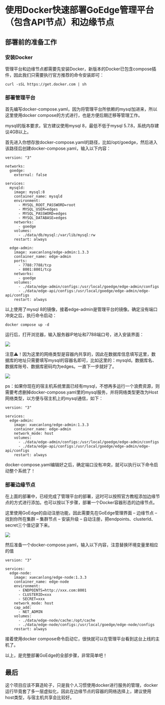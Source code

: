 # 使用Docker快速部署GoEdge管理平台（包含API节点）和边缘节点

## 部署前的准备工作

### 安装Docker

管理平台和边缘节点都需要先安装Docker，新版本的Docker已包含compose插件，因此我们只需要执行官方推荐的命令安装即可：

```
curl -sSL https://get.docker.com | sh
```

### 部署管理平台

首先编写docker-compose.yaml，因为将管理平台所依赖的mysql加进来，所以这里使用docker compose的方式进行，也是方便后期迁移等管理工作。

mysql的版本要求，官方建议使用mysql 8，最低不低于mysql 5.7.8，系统内存建议4GB以上。

首先进入你想存放docker-compose.yaml的路径，比如/opt/goedge，然后进入该路径后创建docker-compose.yaml，输入以下内容：

```
version: "3"

networks:
  goedge:
    external: false

services:
  mysqld:
    image: mysql:8
    container_name: mysqld
    environment:
      - MYSQL_ROOT_PASSWORD=root
      - MYSQL_USER=edges
      - MYSQL_PASSWORD=edges
      - MYSQL_DATABASE=edges
    networks:
      - goedge
    volumes:
      - ./data/db/mysql:/var/lib/mysql:rw
    restart: always

  edge-admin:
    image: xuecanlong/edge-admin:1.3.3
    container_name: edge-admin
    ports:
      - 7788:7788/tcp
      - 8001:8001/tcp
    networks:
      - goedge
    volumes:
      - ./data/edge-admin/configs:/usr/local/goedge/edge-admin/configs
      - ./data/edge-api/configs:/usr/local/goedge/edge-admin/edge-api/configs
    restart: always
```

以上使用了mysql 8的镜像，接着edge-admin是管理平台的镜像。确定没有端口冲突之后，执行命令启动：

```
docker compose up -d
```

运行后，打开浏览器，输入服务器IP地址和7788端口号，进入安装界面：

![](https://icodex.org/wp-content/uploads/2024/02/WX20240224-231039@2x-1354x800.png)

注意⚠️！因为这里的网络类型是容器内共享的，因此在数据库信息填写这里，数据库的地址只需要填写mysql的容器名即可，比如这里的：mysqld。数据库名、数据库账号、数据库密码均为edges。一直下一步就好了。

![](https://icodex.org/wp-content/uploads/2024/02/WX20240224-231233@2x-953x800.png)

ps：如果你现在的宿主机系统里面已经有mysql，不想再多运行一个浪费资源，则需要考虑删掉docker-compose.yaml里的mysql服务，并将网络类型更改为Host网络类型，以方便与宿主机上的mysql通信，如下：

```
version: "3"

services:
  edge-admin:
    image: xuecanlong/edge-admin:1.3.3
    container_name: edge-admin
    network_mode: host
    volumes:
      - ./data/edge-admin/configs:/usr/local/goedge/edge-admin/configs
      - ./data/edge-api/configs:/usr/local/goedge/edge-admin/edge-api/configs
    restart: always
```

docker-compose.yaml编辑好之后，确定端口没有冲突，就可以执行以下命令启动整个系统了！

### 部署边缘节点

在上面的部署中，已经完成了管理平台的部署，这时可以按照官方教程添加边缘节点的方式进行添加。也可以按以下步骤，部署一个Docker容器形态的边缘节点。

这里使用GoEdge的自动注册功能，因此需要先在GoEdge管理界面 – 边缘节点 – 找到你所在集群 – 集群节点 – 安装升级 – 自动注册，把endpoints、clusterId、secret三个值记录下来。

![](https://icodex.org/wp-content/uploads/2024/02/WX20240224-230019@2x-1353x800.png)

然后准备一个docker-compose.yaml，输入以下内容，注意替换环境变量里相应的值

```
version: "3"

services:
  edge-node:
    image: xuecanlong/edge-node:1.3.3
    container_name: edge-node
    environment:
      - ENDPOINTS=http://xxx.com:8001
      - CLUSTERID=xxx
      - SECRET=xxx
    network_mode: host
    cap_add:
      - NET_ADMIN
    volumes:
      - ./data/edge-node/cache:/opt/cache
      - ./data/edge-node/configs:/usr/local/goedge/edge-node/configs
    restart: always
```

接着使用docker compose命令启动它，很快就可以在管理平台看到这台上线的主机了。

以上，是完整部署GoEdge的全部步骤，非常简单吧！

## 最后

这个项目应该不算造轮子，只是我个人习惯使用docker进行服务的管理，docker运行毕竟套了多一层虚拟化，因此在边缘节点的容器的网络选择上，建议使用host类型，与宿主机共享会比较好。
